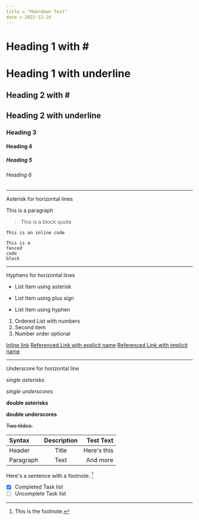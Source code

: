 ```yaml
---
title = "Makrdown Test"
date = 2022-12-29
---
```

# Heading 1 with \#

Heading 1 with underline
=========================

## Heading 2 with \#

Heading 2 with underline
------------------------

### Heading 3
#### Heading 4
##### Heading 5
###### Heading 6

***
Asterisk for horizontal lines

This is a paragraph

> This is a
> block quote

`This is an inline code`

```
This is a
fenced
code 
block
```
---
Hyphens for horizontal lines

* List Item using asterisk
+ List Item using plus sign
- List Item using hyphen

1. Ordered List with numbers
2. Second item
1. Number order optional

[Inline link](https://example.com "Example Site")
[Referenced Link with explicit name][Note1]
[Referenced Link with implicit name][]

___ 
Underscore for horizontal line

*single asterisks*

_single underscores_

**double asterisks**

__double underscores__

~~Two tildes.~~

| Syntax      | Description | Test Text     |
| :---        |    :----:   |          ---: |
| Header      | Title       | Here's this   |
| Paragraph   | Text        | And more      |

Here's a sentence with a footnote. [^1]

- [x] Completed Task list
- [ ] Uncomplete Task list

[^1]: This is the footnote.

[Note1]: https://youtube.com "Youtube"
[referenced link with implicit name]: https://youtube.com "Youtube Again"